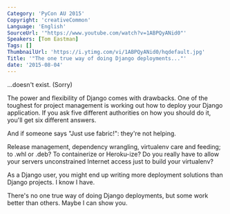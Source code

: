 ```yaml
---
Category: 'PyCon AU 2015'
Copyright: 'creativeCommon'
Language: 'English'
SourceUrl: '"https://www.youtube.com/watch?v=1ABPQyANid0"'
Speakers: [Tom Eastman]
Tags: []
ThumbnailUrl: 'https://i.ytimg.com/vi/1ABPQyANid0/hqdefault.jpg'
Title: '"The one true way of doing Django deployments..."'
date: '2015-08-04'
---
```

...doesn't exist. (Sorry)

The power and flexibility of Django comes with drawbacks. One of the toughest for project management is working out how to deploy your Django application. If you ask five different authorities on how you should do it, you'll get six different answers.

And if someone says "Just use fabric!": they're not helping.

Release management, dependency wrangling, virtualenv care and feeding; to .whl or .deb? To containerize or Heroku-ize? Do you really have to allow your servers unconstrained Internet access just to build your virtualenv?

As a Django user, you might end up writing more deployment solutions than Django projects. I know I have.

There's no one true way of doing Django deployments, but some work better than others. Maybe I can show you.